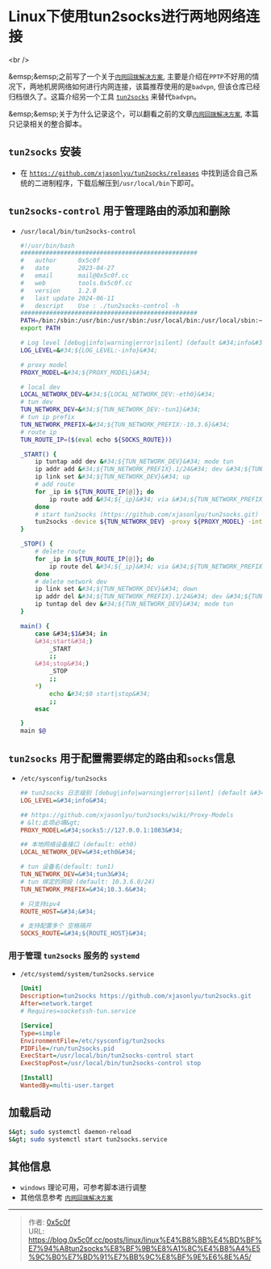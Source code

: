 # Linux下使用tun2socks进行两地网络连接


&lt;br /&gt;

&amp;emsp;&amp;emsp;之前写了一个关于[`内网回拨解决方案`](https://blog.0x5c0f.cc/2019/%E5%86%85%E7%BD%91%E5%9B%9E%E6%8B%A8%E6%96%B9%E6%A1%88/), 主要是介绍在`PPTP`不好用的情况下，两地机房网络如何进行内网连接，该篇推荐使用的是`badvpn`, 但该仓库已经归档很久了。这篇介绍另一个工具 [`tun2socks`](https://github.com/xjasonlyu/tun2socks) 来替代`badvpn`。

&amp;emsp;&amp;emsp;关于为什么记录这个，可以翻看之前的文章[`内网回拨解决方案`](https://blog.0x5c0f.cc/2019/%E5%86%85%E7%BD%91%E5%9B%9E%E6%8B%A8%E6%96%B9%E6%A1%88/), 本篇只记录相关的整合脚本。

## `tun2socks` 安装
- 在 [`https://github.com/xjasonlyu/tun2socks/releases`](https://github.com/xjasonlyu/tun2socks/releases) 中找到适合自己系统的二进制程序，下载后解压到`/usr/local/bin`下即可。

## `tun2socks-control` 用于管理路由的添加和删除  
- `/usr/local/bin/tun2socks-control`
    ```bash
    #!/usr/bin/bash
    ################################################# 
    #   author      0x5c0f 
    #   date        2023-04-27 
    #   email       mail@0x5c0f.cc 
    #   web         tools.0x5c0f.cc 
    #   version     1.2.0
    #   last update 2024-06-11
    #   descript    Use : ./tun2socks-control -h
    ################################################# 
    PATH=/bin:/sbin:/usr/bin:/usr/sbin:/usr/local/bin:/usr/local/sbin:~/bin
    export PATH

    # Log level [debug|info|warning|error|silent] (default &#34;info&#34;)
    LOG_LEVEL=&#34;${LOG_LEVEL:-info}&#34;

    # proxy model
    PROXY_MODEL=&#34;${PROXY_MODEL}&#34;

    # local dev
    LOCAL_NETWORK_DEV=&#34;${LOCAL_NETWORK_DEV:-eth0}&#34;
    # tun dev
    TUN_NETWORK_DEV=&#34;${TUN_NETWORK_DEV:-tun1}&#34;
    # tun ip prefix
    TUN_NETWORK_PREFIX=&#34;${TUN_NETWORK_PREFIX:-10.3.6}&#34;
    # route ip
    TUN_ROUTE_IP=($(eval echo ${SOCKS_ROUTE}))

    _START() {
        ip tuntap add dev &#34;${TUN_NETWORK_DEV}&#34; mode tun
        ip addr add &#34;${TUN_NETWORK_PREFIX}.1/24&#34; dev &#34;${TUN_NETWORK_DEV}&#34;
        ip link set &#34;${TUN_NETWORK_DEV}&#34; up
        # add route
        for _ip in ${TUN_ROUTE_IP[@]}; do
            ip route add &#34;${_ip}&#34; via &#34;${TUN_NETWORK_PREFIX}.2&#34;
        done
        # start tun2socks (https://github.com/xjasonlyu/tun2socks.git)
        tun2socks -device ${TUN_NETWORK_DEV} -proxy ${PROXY_MODEL} -interface ${LOCAL_NETWORK_DEV} -loglevel ${LOG_LEVEL}
    }

    _STOP() {
        # delete route
        for _ip in ${TUN_ROUTE_IP[@]}; do
            ip route del &#34;${_ip}&#34; via &#34;${TUN_NETWORK_PREFIX}.2&#34;
        done
        # delete network dev
        ip link set &#34;${TUN_NETWORK_DEV}&#34; down
        ip addr del &#34;${TUN_NETWORK_PREFIX}.1/24&#34; dev &#34;${TUN_NETWORK_DEV}&#34;
        ip tuntap del dev &#34;${TUN_NETWORK_DEV}&#34; mode tun
    }

    main() {
        case &#34;$1&#34; in
        &#34;start&#34;)
            _START
            ;;
        &#34;stop&#34;)
            _STOP
            ;;
        *)
            echo &#34;$0 start|stop&#34;
            ;;
        esac

    }
    main $@
    ```

## `tun2socks` 用于配置需要绑定的路由和`socks`信息
- `/etc/sysconfig/tun2socks`
    ```ini
    ## tun2socks 日志级别 [debug|info|warning|error|silent] (default &#34;info&#34;)
    LOG_LEVEL=&#34;info&#34;

    ## https://github.com/xjasonlyu/tun2socks/wiki/Proxy-Models
    # &lt;此项必填&gt; 
    PROXY_MODEL=&#34;socks5://127.0.0.1:1083&#34;

    ## 本地网络设备接口 (default: eth0)
    LOCAL_NETWORK_DEV=&#34;eth0&#34;

    # tun 设备名(default: tun1)
    TUN_NETWORK_DEV=&#34;tun3&#34;
    # tun 绑定的网段 (default: 10.3.6.0/24)
    TUN_NETWORK_PREFIX=&#34;10.3.6&#34;

    # 只支持ipv4 
    ROUTE_HOST=&#34;&#34;

    # 支持配置多个 空格隔开   
    SOCKS_ROUTE=&#34;${ROUTE_HOST}&#34;
    ```

### 用于管理 `tun2socks` 服务的 `systemd`
 - `/etc/systemd/system/tun2socks.service`
    ```ini
    [Unit]
    Description=tun2socks https://github.com/xjasonlyu/tun2socks.git
    After=network.target
    # Requires=socketssh-tun.service

    [Service]
    Type=simple
    EnvironmentFile=/etc/sysconfig/tun2socks
    PIDFile=/run/tun2socks.pid
    ExecStart=/usr/local/bin/tun2socks-control start
    ExecStopPost=/usr/local/bin/tun2socks-control stop

    [Install]
    WantedBy=multi-user.target
    ```

## 加载启动
```bash
$&gt; sudo systemctl daemon-reload 
$&gt; sudo systemctl start tun2socks.service
```

## 其他信息
- `windows` 理论可用，可参考脚本进行调整
- 其他信息参考 [`内网回拨解决方案`](https://blog.0x5c0f.cc/2019/%E5%86%85%E7%BD%91%E5%9B%9E%E6%8B%A8%E6%96%B9%E6%A1%88/) 


---

> 作者: [0x5c0f](https://blog.0x5c0f.cc)  
> URL: https://blog.0x5c0f.cc/posts/linux/linux%E4%B8%8B%E4%BD%BF%E7%94%A8tun2socks%E8%BF%9B%E8%A1%8C%E4%B8%A4%E5%9C%B0%E7%BD%91%E7%BB%9C%E8%BF%9E%E6%8E%A5/  

